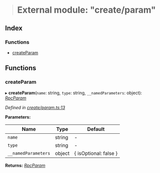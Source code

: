 > # External module: "create/param"

## Index

### Functions

* [createParam](_create_param_.md#createparam)

## Functions

###  createParam

▸ **createParam**(`name`: string, `type`: string, `__namedParameters`: object): *[RpcParam](../interfaces/_types_.rpcparam.md)*

*Defined in [create/param.ts:13](https://github.com/polkadot-js/api/blob/5ee2caf/packages/type-jsonrpc/src/create/param.ts#L13)*

**Parameters:**

Name | Type | Default |
------ | ------ | ------ |
`name` | string | - |
`type` | string | - |
`__namedParameters` | object |  { isOptional: false } |

**Returns:** *[RpcParam](../interfaces/_types_.rpcparam.md)*